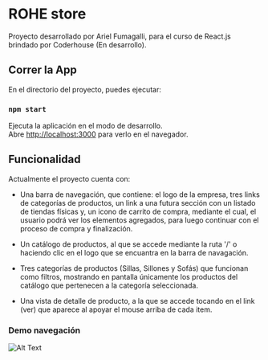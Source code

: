
# ROHE store

Proyecto desarrollado por Ariel Fumagalli, para el curso de React.js brindado por Coderhouse (En desarrollo).

## Correr la App

En el directorio del proyecto, puedes ejecutar:

### `npm start`

Ejecuta la aplicación en el modo de desarrollo.\
Abre [http://localhost:3000](http://localhost:3000) para verlo en el navegador.


## Funcionalidad

Actualmente el proyecto cuenta con:

- Una barra de navegación, que contiene: el logo de la empresa, tres links de categorías de productos, un link a una futura sección con un listado de tiendas físicas y, un icono de carrito de compra, mediante el cual, el usuario podrá ver los elementos agregados, para luego continuar con el proceso de compra y finalización.

- Un catálogo de productos, al que se accede mediante la ruta '/' o haciendo clic en el logo que se encuantra en la barra de navagación.

- Tres categorías de productos (Sillas, Sillones y Sofás) que funcionan como filtros, mostrando en pantalla únicamente los productos del catálogo que pertenecen a la categoría seleccionada.

- Una vista de detalle de producto, a la que se accede tocando en el link (ver) que aparece al apoyar el mouse arriba de cada item.

### Demo navegación

![Alt Text](https://media.giphy.com/media/fWuBy0KEMPc44MPMFq/giphy.gif)
